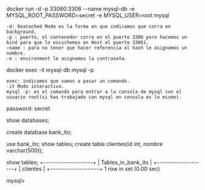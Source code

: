 docker run -d -p 33060:3306 --name mysql-db -e MYSQL_ROOT_PASSWORD=secret -e MYSQL_USER=root mysql


    -d: Deatached Mode es la forma en que indicamos que corra en background.
    -p : puerto, el contenedor corre en el puerto 3306 pero hacemos un bind para que lo escuchemos en Host el puerto 33061.
    –name : para no tener que hacer referencia al hash le asignamos un nombre.
    -e : environment le asignamos la contraseña.


docker exec -it mysql-db mysql -p


    exec: indicamos que vamos a pasar un comando.
    -it Modo interactivo.
    mysql -p: es el comando para entrar a la consola de mysql con el usuario root(si has trabajado con mysql en consola es lo mismo).

password: secret

show databases;

create database bank_ito;

use bank_ito;
show tables;
create table clientes(id int, nombre varchar(500));

show tables;
+--------------------+
| Tables_in_bank_ito |
+--------------------+
| clientes           |
+--------------------+
1 row in set (0.00 sec)

mysql>



